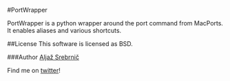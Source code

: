 #PortWrapper

PortWrapper is a python wrapper around the port command from MacPorts. It
enables aliases and various shortcuts.

##License
This software is licensed as BSD.

###Author
[Aljaž Srebrnič](http://about.me/g5pw)

Find me on [twitter](http://twitter.com/g5pw)!